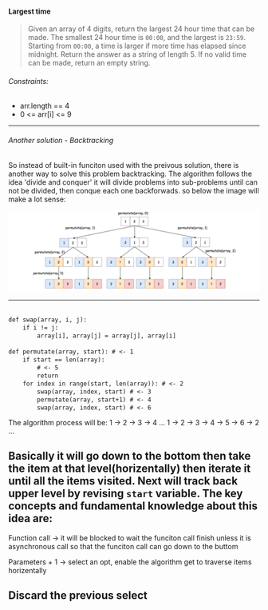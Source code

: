 #### Largest time
> Given an array of 4 digits, return the largest 24 hour time that can be made.
> The smallest 24 hour time is `00:00`, and the largest is `23:59`.  Starting from `00:00`, a time is larger if more time has elapsed since midnight.
> Return the answer as a string of length 5.  If no valid time can be made, return an empty string.

###### Constraints:
- arr.length == 4
- 0 <= arr[i] <= 9
---

###### Another solution - Backtracking

So instead of built-in funciton used with the preivous solution, there is another way to solve this problem backtracking.
The algorithm follows the idea 'divide and conquer' it will divide problems into sub-problems until can not be divided,
then conque each one backforwads.
so below the image will make a lot sense:

![Upstream vs Origin](https://raw.githubusercontent.com/Seven-Bi/day_algorithm/master/Img/note_2.png)

---
<pre><code>
def swap(array, i, j):
    if i != j: 
        array[i], array[j] = array[j], array[i]

def permutate(array, start): # <- 1
    if start == len(array):  
        # <- 5
        return
    for index in range(start, len(array)): # <- 2
        swap(array, index, start) # <- 3
        permutate(array, start+1) # <- 4
        swap(array, index, start) # <- 6
</code></pre>


The algorithm process will be:
    1 -> 2 -> 3 -> 4
    ...
    1 -> 2 -> 3 -> 4 -> 5 -> 6 -> 2
    ...

Basically it will go down to the bottom then take the item at that level(horizentally) then iterate it until all the items visited. Next will track back upper level by revising `start` variable.
The key concepts and fundamental knowledge about this idea are:
---
Function call -> it will be blocked to wait the funciton call finish unless it is asynchronous call so that the funciton call can go
down to the buttom

Parameters + 1 -> select an opt, enable the algorithm get to traverse items horizentally

Discard the previous select
---